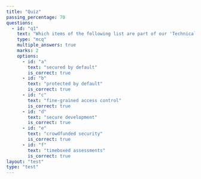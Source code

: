 ```yaml
---
title: "Quiz"
passing_percentage: 70
questions:
  - id: "q1"
    text: "Which items of the following list are part of our 'Technical Security' approach?"
    type: "mcq"
    multiple_answers: true
    marks: 2
    options:
      - id: "a"
        text: "secured by default"
        is_correct: true
      - id: "b"
        text: "protected by default"
        is_correct: true
      - id: "c"
        text: "fine-grained access control"
        is_correct: true
      - id: "d"
        text: "secure development"
        is_correct: true
      - id: "e"
        text: "crowdfunded security"
        is_correct: true
      - id: "f"
        text: "timeboxed assessments"
        is_correct: true
layout: "test"
type: "test"
---
```


